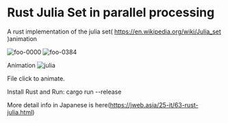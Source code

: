 # Rust Julia Set in parallel processing
A rust implementation of the julia set( https://en.wikipedia.org/wiki/Julia_set )animation

![foo-0000](https://user-images.githubusercontent.com/19541582/130339028-0f40e6b0-008f-467f-9ed6-ad16522708d8.png)
![foo-0384](https://user-images.githubusercontent.com/19541582/130339061-b88c0a7e-f67e-4587-9771-9a49021f805a.png)

Animation
![julia](https://user-images.githubusercontent.com/19541582/130339078-ed48fc0f-848b-49fb-bf68-02644e5ff9d5.png)

File click to animate.

Install Rust and Run:
cargo run --release

More detail info in Japanese is here(https://jweb.asia/25-it/63-rust-julia.html)
